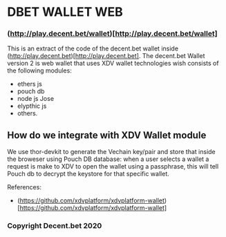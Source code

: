 # DBET WALLET WEB

### (http://play.decent.bet/wallet)[http://play.decent.bet/wallet] 

This is an extract of the code of the decent.bet wallet inside (http://play.decent.bet)[http://play.decent.bet]. The decent.bet Wallet version 2 is web wallet that uses XDV wallet technologies wish consists of the following modules:

- ethers js
- pouch db
- node js Jose
- elypthic js 
- others.

## How do we integrate with XDV Wallet module
We use thor-devkit to generate the Vechain key/pair and store that inside the broweser using Pouch DB database: when a user selects a wallet a request is make to XDV to open the wallet using a passphrase, this will tell Pouch db to decrypt the keystore for that specific wallet.

References:
- (https://github.com/xdvplatform/xdvplatform-wallet)[https://github.com/xdvplatform/xdvplatform-wallet]


### __Copyright Decent.bet 2020__
